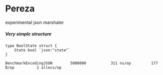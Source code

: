 # Pereza
experimental json marshaler

##### Very simple structure
```golang
type BoolState struct {
	State bool `json:"state"`
}
```
```text
BenchmarkEncodingJSON   	 5000000	       311 ns/op	     177 B/op	       2 allocs/op
```

